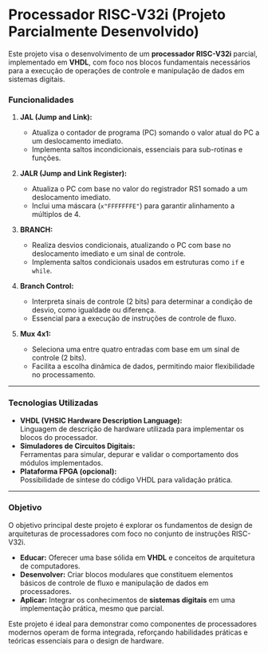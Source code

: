 # Processador RISC-V32i (Projeto Parcialmente Desenvolvido)

Este projeto visa o desenvolvimento de um **processador RISC-V32i** parcial, implementado em **VHDL**, com foco nos blocos fundamentais necessários para a execução de operações de controle e manipulação de dados em sistemas digitais.

### Funcionalidades  
1. **JAL (Jump and Link):**  
   - Atualiza o contador de programa (PC) somando o valor atual do PC a um deslocamento imediato.  
   - Implementa saltos incondicionais, essenciais para sub-rotinas e funções.  

2. **JALR (Jump and Link Register):**  
   - Atualiza o PC com base no valor do registrador RS1 somado a um deslocamento imediato.  
   - Inclui uma máscara (`x"FFFFFFFE"`) para garantir alinhamento a múltiplos de 4.  

3. **BRANCH:**  
   - Realiza desvios condicionais, atualizando o PC com base no deslocamento imediato e um sinal de controle.  
   - Implementa saltos condicionais usados em estruturas como `if` e `while`.  

4. **Branch Control:**  
   - Interpreta sinais de controle (2 bits) para determinar a condição de desvio, como igualdade ou diferença.  
   - Essencial para a execução de instruções de controle de fluxo.  

5. **Mux 4x1:**  
   - Seleciona uma entre quatro entradas com base em um sinal de controle (2 bits).  
   - Facilita a escolha dinâmica de dados, permitindo maior flexibilidade no processamento.  

---

### Tecnologias Utilizadas  
- **VHDL (VHSIC Hardware Description Language):**  
  Linguagem de descrição de hardware utilizada para implementar os blocos do processador.  
- **Simuladores de Circuitos Digitais:**  
  Ferramentas para simular, depurar e validar o comportamento dos módulos implementados.  
- **Plataforma FPGA (opcional):**  
  Possibilidade de síntese do código VHDL para validação prática.  

---

### Objetivo  
O objetivo principal deste projeto é explorar os fundamentos de design de arquiteturas de processadores com foco no conjunto de instruções RISC-V32i.  
- **Educar:** Oferecer uma base sólida em **VHDL** e conceitos de arquitetura de computadores.  
- **Desenvolver:** Criar blocos modulares que constituem elementos básicos de controle de fluxo e manipulação de dados em processadores.  
- **Aplicar:** Integrar os conhecimentos de **sistemas digitais** em uma implementação prática, mesmo que parcial.  

Este projeto é ideal para demonstrar como componentes de processadores modernos operam de forma integrada, reforçando habilidades práticas e teóricas essenciais para o design de hardware.
